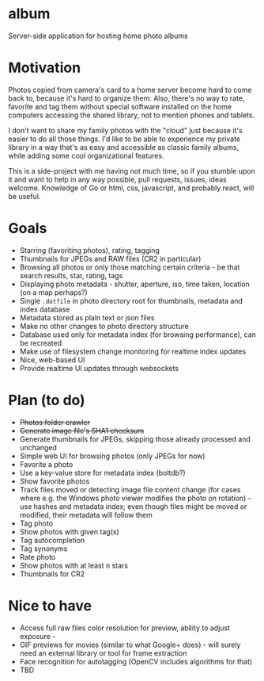 # album
Server-side application for hosting home photo albums

# Motivation

Photos copied from camera's card to a home server become hard to come back to, because it's hard to organize them. Also, there's no way to rate, favorite and tag them without special software installed on the home computers accessing the shared library, not to mention phones and tablets.

I don't want to share my family photos with the "cloud" just because it's easier to do all those things. I'd like to be able to experience my private library in a way that's as easy and accessible as classic family albums, while adding some cool organizational features.

This is a side-project with me having not much time, so if you stumble upon it and want to help in any way possible, pull requests, issues, ideas welcome. Knowledge of Go or html, css, javascript, and probably react, will be useful.

# Goals

- Starring (favoriting photos), rating, tagging
- Thumbnails for JPEGs and RAW files (CR2 in particular)
- Browsing all photos or only those matching certain criteria - be that search results, star, rating, tags
- Displaying photo metadata - shutter, aperture, iso, time taken, location (on a map perhaps?)
- Single `.dotfile` in photo directory root for thumbnails, metadata and index database
- Metadata stored as plain text or json files
- Make no other changes to photo directory structure
- Database used only for metadata index (for browsing performance), can be recreated
- Make use of filesystem change monitoring for realtime index updates
- Nice, web-based UI
- Provide realtime UI updates through websockets

# Plan (to do)
- ~~Photos folder crawler~~
- ~~Generate image file's SHA1 checksum~~
- Generate thumbnails for JPEGs, skipping those already processed and unchanged
- Simple web UI for browsing photos (only JPEGs for now)
- Favorite a photo
- Use a key-value store for metadata index (boltdb?)
- Show favorite photos
- Track files moved or detecting image file content change (for cases where e.g. the Windows photo viewer modifies the photo on rotation) - use hashes and metadata index; even though files might be moved or modified, their metadata will follow them
- Tag photo
- Show photos with given tag(s)
- Tag autocompletion
- Tag synonyms
- Rate photo
- Show photos with at least n stars
- Thumbnails for CR2

# Nice to have

- Access full raw files color resolution for preview, ability to adjust exposure -  
- GIF previews for movies (similar to what Google+ does) - will surely need an external library or tool for frame extraction
- Face recognition for autotagging (OpenCV includes algorithms for that)
- TBD
